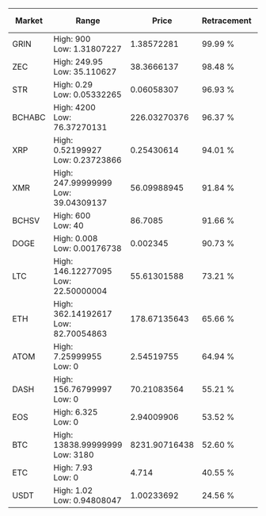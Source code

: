 | Market | Range | Price| Retracement | Doubles to 50% |
| --- | --- | --- | --- | --- |
| GRIN | High: 900<br />Low: 1.31807227 | 1.38572281 | 99.99 % | 325.22 |
| ZEC | High: 249.95<br />Low: 35.110627 | 38.3666137 | 98.48 % | 3.71 |
| STR | High: 0.29<br />Low: 0.05332265 | 0.06058307 | 96.93 % | 2.83 |
| BCHABC | High: 4200<br />Low: 76.37270131 | 226.03270376 | 96.37 % | 9.46 |
| XRP | High: 0.52199927<br />Low: 0.23723866 | 0.25430614 | 94.01 % | 1.49 |
| XMR | High: 247.99999999<br />Low: 39.04309137 | 56.09988945 | 91.84 % | 2.56 |
| BCHSV | High: 600<br />Low: 40 | 86.7085 | 91.66 % | 3.69 |
| DOGE | High: 0.008<br />Low: 0.00176738 | 0.002345 | 90.73 % | 2.08 |
| LTC | High: 146.12277095<br />Low: 22.50000004 | 55.61301588 | 73.21 % | 1.52 |
| ETH | High: 362.14192617<br />Low: 82.70054863 | 178.67135643 | 65.66 % | 1.24 |
| ATOM | High: 7.25999955<br />Low: 0 | 2.54519755 | 64.94 % | 1.43 |
| DASH | High: 156.76799997<br />Low: 0 | 70.21083564 | 55.21 % | 1.12 |
| EOS | High: 6.325<br />Low: 0 | 2.94009906 | 53.52 % | 1.08 |
| BTC | High: 13838.99999999<br />Low: 3180 | 8231.90716438 | 52.60 % | 1.03 |
| ETC | High: 7.93<br />Low: 0 | 4.714 | 40.55 % | 0.00 |
| USDT | High: 1.02<br />Low: 0.94808047 | 1.00233692 | 24.56 % | 0.00 |
